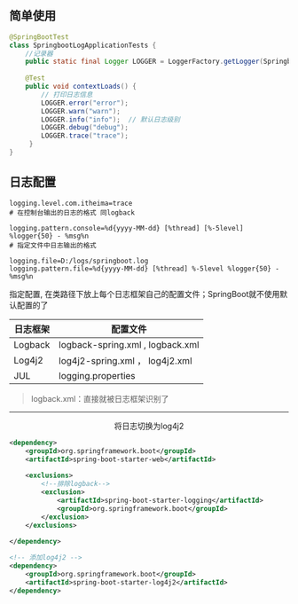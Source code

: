 ## 简单使用

```java
@SpringBootTest
class SpringbootLogApplicationTests {
    //记录器
    public static final Logger LOGGER = LoggerFactory.getLogger(SpringbootLogApplicationTests.class);
    
    @Test
    public void contextLoads() {
        // 打印日志信息
        LOGGER.error("error");
        LOGGER.warn("warn");
        LOGGER.info("info");  // 默认日志级别
        LOGGER.debug("debug");
        LOGGER.trace("trace");
     }
}
```

## 日志配置

```properties
logging.level.com.itheima=trace
# 在控制台输出的日志的格式 同logback

logging.pattern.console=%d{yyyy-MM-dd} [%thread] [%-5level] %logger{50} - %msg%n
# 指定文件中日志输出的格式

logging.file=D:/logs/springboot.log
logging.pattern.file=%d{yyyy-MM-dd} [%thread] %-5level %logger{50} - %msg%n
```

指定配置, 在类路径下放上每个日志框架自己的配置文件；SpringBoot就不使用默认配置的了

| 日志框架 | 配置文件                         |
| -------- | -------------------------------- |
| Logback  | logback-spring.xml , logback.xml |
| Log4j2   | log4j2-spring.xml ， log4j2.xml  |
| JUL      | logging.properties               |

> logback.xml：直接就被日志框架识别了

----

<center>将日志切换为log4j2</center>

```xml
<dependency>
	<groupId>org.springframework.boot</groupId>
    <artifactId>spring-boot-starter-web</artifactId>
    
    <exclusions>
        <!--排除logback-->
        <exclusion>
            <artifactId>spring-boot-starter-logging</artifactId>
            <groupId>org.springframework.boot</groupId>
    	</exclusion>
    </exclusions>
    
</dependency>

<!-- 添加log4j2 -->
<dependency>
    <groupId>org.springframework.boot</groupId>
    <artifactId>spring-boot-starter-log4j2</artifactId>
</dependency>  
```

